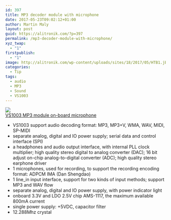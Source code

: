 ```yaml
---
id: 397
title: MP3 decoder module with microphone
date: 2017-05-23T09:02:12+01:00
author: Martin Maly
layout: post
guid: https://alitronik.com/?p=397
permalink: /mp3-decoder-module-with-microphone/
xyz_twap:
  - "1"
firstpublish:
  - "1"
image: http://alitronik.com/wp-content/uploads/sites/18/2017/05/HTB1.jB_OVXXXXa8XFXXq6xXFXXXO.jpg
categories:
  - Tip
tags:
  - audio
  - MP3
  - Sound
  - VS1003
---
```

<a href="http://s.click.aliexpress.com/e/eqBMfIy" target="_parent"><img src="//ae01.alicdn.com/kf/HTB1SCEfNFXXXXcuaXXXq6xXFXXXj/1PCS-font-b-VS1003-b-font-MP3-module-on-board-microphone.jpg_220x220.jpg" /><span style="display: block;">VS1003 MP3 module on-board microphone</span></a>

  * VS1003 support audio decoding format: MP3, MP3+V, WMA, WAV, MIDI, SP-MIDI
  * separate analog, digital and IO power supply; serial data and control interface (SPI)
  * a headphones and audio output interface, with internal PLL clock multiplier; high quality stereo digital to analog converter (DAC); 16 bit adjust on-chip analog-to-digital converter (ADC); high quality stereo earphone driver
  * 1 microphones, used for recording, to support the recording encoding format: ADPCM IMA (Dan Shengdao)
  * 1 line_in input interface, support for two kinds of input methods; support MP3 and WAV flow
  * separate analog, digital and IO power supply, with power indicator light
  * onboard 3.3V and LDO 2.5V chip AMS-1117, the maximum available 800mA current
  * single power supply: +5VDC, capacitor filter
  * 12.288Mhz crystal